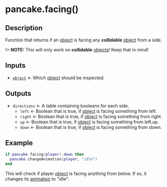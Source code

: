 # pancake.facing()

## Description

Function that returns if an [object](/documentation/topics/objects) is facing any **collidable** [object](/documentation/topics/objects) from a side.

!> **NOTE:** This will only work on **collidable** [objects](/documentation/topics/objects)! Keep that in mind!

## Inputs

* [`object`](/documentation/topics/objects) <- Which [object](/documentation/topics/objects) should be inspected.

## Outputs

* `directions` <- A table containing booleans for each side.
  - `left` <- Boolean that is true, if [object](/documentation/topics/objects) is facing something from left.
  - `right` <- Boolean that is true, if [object](/documentation/topics/objects) is facing something from right.
  - `up` <- Boolean that is true, if [object](/documentation/topics/objects) is facing something from left.up.
  - `down` <- Boolean that is true, if [object](/documentation/topics/objects) is facing something from down.

## Example

```lua
if pancake.facing(player).down then
  pancake.changeAnimation(player, "idle")
end
```

This will check if player [object](/documentation/topics/objects) is facing anything from below. If so, it changes its [animation](/documentation/topics/animations) to "idle".
